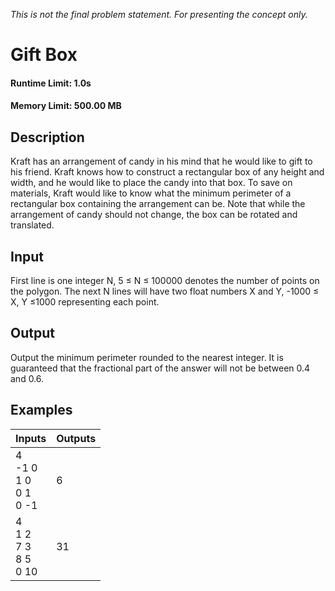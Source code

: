 *This is not the final problem statement. For presenting the concept only.*

# Gift Box
#### Runtime Limit: 1.0s
#### Memory Limit: 500.00 MB
## Description

Kraft has an arrangement of candy in his mind that he would like to gift to his friend. Kraft knows how to construct a rectangular box of any height and width, and he would like to place the candy into that box. To save on materials, Kraft would like to know what the minimum perimeter of a rectangular box containing the arrangement can be. Note that while the arrangement of candy should not change, the box can be rotated and translated.

## Input

First line is one integer N, 5 ≤ N ≤ 100000 denotes the number of points on the polygon. The next N lines will have two float numbers X and Y, -1000 ≤ X, Y ≤1000 representing each point.

## Output

Output the minimum perimeter rounded to the nearest integer. It is guaranteed that the fractional part of the answer will not be between 0.4 and 0.6.

## Examples
|Inputs|Outputs|
| :--- | :--- |
| 4<br>-1 0<br>1 0<br>0 1<br>0 -1<br>| 6<br>|
| 4<br>1 2<br>7 3<br>8 5<br>0 10<br> | 31<br> |
